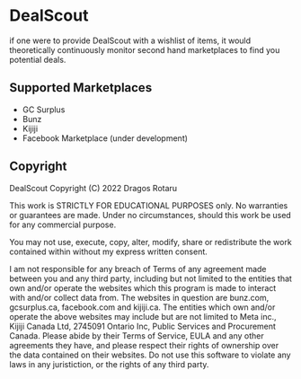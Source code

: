 # DealScout

if one were to provide DealScout with a wishlist of items, it would theoretically continuously monitor second hand marketplaces to find you potential deals.

## Supported Marketplaces

- GC Surplus
- Bunz
- Kijiji
- Facebook Marketplace (under development)


## Copyright

DealScout Copyright (C) 2022 Dragos Rotaru

This work is STRICTLY FOR EDUCATIONAL PURPOSES only. No warranties or guarantees are made. Under no circumstances, should this work be used for any commercial purpose.

You may not use, execute, copy, alter, modify, share or redistribute the work contained within  without my express written consent.

I am not responsible for any breach of Terms of any agreement made between you and any third party, including but not limited to the entities that own and/or operate the websites which this program is made to interact with and/or collect data from. The websites in question are bunz.com, gcsurplus.ca, facebook.com and kijiji.ca. The entities which own and/or operate the above websites may include but are not limited to Meta inc., Kijiji Canada Ltd, 2745091 Ontario Inc, Public Services and Procurement Canada. Please abide by their Terms of Service, EULA and any other agreements they have, and please respect their rights of ownership over the data contained on their websites. Do not use this software to violate any laws in any juristiction, or the rights of any third party.
